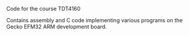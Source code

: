 Code for the course TDT4160

Contains assembly and C code implementing various programs on the Gecko EFM32 ARM development board.
